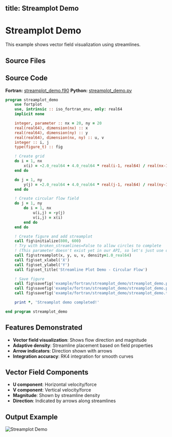 title: Streamplot Demo
---

# Streamplot Demo

This example shows vector field visualization using streamlines.

## Source Files

## Source Code

**Fortran:** [streamplot_demo.f90](https://github.com/krystophny/fortplotlib/blob/main/example/fortran/streamplot_demo/streamplot_demo.f90)
**Python:** [streamplot_demo.py](https://github.com/krystophny/fortplotlib/blob/main/example/python/streamplot_demo/streamplot_demo.py)

```fortran
program streamplot_demo
    use fortplot
    use, intrinsic :: iso_fortran_env, only: real64
    implicit none

    integer, parameter :: nx = 20, ny = 20
    real(real64), dimension(nx) :: x
    real(real64), dimension(ny) :: y
    real(real64), dimension(nx, ny) :: u, v
    integer :: i, j
    type(figure_t) :: fig

    ! Create grid
    do i = 1, nx
        x(i) = -2.0_real64 + 4.0_real64 * real(i-1, real64) / real(nx-1, real64)
    end do

    do j = 1, ny
        y(j) = -2.0_real64 + 4.0_real64 * real(j-1, real64) / real(ny-1, real64)
    end do

    ! Create circular flow field
    do j = 1, ny
        do i = 1, nx
            u(i,j) = -y(j)
            v(i,j) = x(i)
        end do
    end do

    ! Create figure and add streamplot
    call fig%initialize(800, 600)
    ! Try with broken_streamlines=False to allow circles to complete
    ! (This parameter doesn't exist yet in our API, so let's just use default for now)
    call fig%streamplot(x, y, u, v, density=1.0_real64)
    call fig%set_xlabel('X')
    call fig%set_ylabel('Y')
    call fig%set_title('Streamline Plot Demo - Circular Flow')

    ! Save figure
    call fig%savefig('example/fortran/streamplot_demo/streamplot_demo.png')
    call fig%savefig('example/fortran/streamplot_demo/streamplot_demo.pdf')
    call fig%savefig('example/fortran/streamplot_demo/streamplot_demo.txt')

    print *, 'Streamplot demo completed!'

end program streamplot_demo
```

## Features Demonstrated

- **Vector field visualization**: Shows flow direction and magnitude
- **Adaptive density**: Streamline placement based on field properties
- **Arrow indicators**: Direction shown with arrows
- **Integration accuracy**: RK4 integration for smooth curves

## Vector Field Components

- **U component**: Horizontal velocity/force
- **V component**: Vertical velocity/force
- **Magnitude**: Shown by streamline density
- **Direction**: Indicated by arrows along streamlines

## Output Example

![Streamplot Demo](../../media/examples/streamplot_demo.png)

